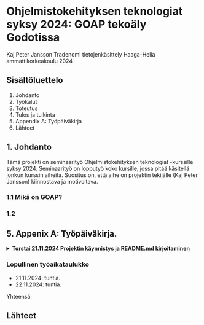 # Ohjelmistokehityksen teknologiat syksy 2024: GOAP tekoäly Godotissa

Kaj Peter Jansson
Tradenomi tietojenkäsittely
Haaga-Helia ammattikorkeakoulu
2024

## Sisältöluettelo

1. Johdanto
2. Työkalut
3. Toteutus
4. Tulos ja tulkinta
5. Appendix A: Työpäiväkirja
6. Lähteet

## 1. Johdanto
Tämä projekti on seminaarityö Ohjelmistokehityksen teknologiat -kurssille syksy 2024.
Seminaarityö on lopputyö koko kursille, jossa pitää käsitellä jonkun kurssin aiheita.
Suositus on, että aihe on projektin tekijälle (Kaj Peter Jansson) kiinnostava ja motivoitava. 


### 1.1 Mikä on GOAP?

### 1.2

## 5. Appenix A: Työpäiväkirja.

<details><summary><strong>Torstai 21.11.2024 Projektin käynnistys ja README.md kirjoitaminen</strong></summary>

<strong><u>Klo 14 - ...</u></strong>

A) Luoin repon ja README.md -tiedoston seminaariyölleni.
b) Kirjoitin sisältöä 1. Johdantoon.

</details>


### Lopullinen työaikataulukko

* 21.11.2024: tuntia.
* 22.11.2024: tuntia.

Yhteensä:

## Lähteet

